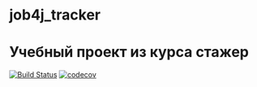 # job4j_tracker
# Учебный проект из курса стажер  

[![Build Status](https://travis-ci.org/Carcharodon80/job4j_tracker.svg?branch=master)](https://travis-ci.org/Carcharodon80/job4j_tracker)
[![codecov](https://codecov.io/gh/Carcharodon80/job4j_tracker/branch/master/graph/badge.svg)](https://codecov.io/gh/Carcharodon80/job4j_tracker)